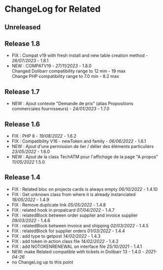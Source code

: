 # ChangeLog for Related

## Unreleased



## Release 1.8

- FIX : Compat v19 with fresh install and new table creation method  - *26/07/2023* - 1.8.1
- NEW : COMPATV19  - *27/11/2023* - 1.8.0  
    Changed Dolibarr compatibility range to 12 min - 19 max  
    Change PHP compatibility range to 7.0 min - 8.2 max

## Release 1.7

- NEW : Ajout contexte "Demande de prix" (alias Propositions commerciales fournisseurs) - *24/01/2023* - 1.7.0

## Release 1.6

- FIX : PHP 8 - *19/08/2022* - 1.6.2
- FIX : Compatibility V16 - newToken and family - *06/06/2022* - 1.6.1
- NEW : Ajout d'une permission de lier / délier des éléments particuliers *23/05/2022* - 1.6.0
- NEW : Ajout de la class TechATM pour l'affichage de la page "A propos" *11/05/2022* 1.5.0

## Release 1.4

- FIX : Related bloc on projects cards is always empty *06/10/2022* - 1.4.10
- FIX : Get unknown class from where it is already instanciated *18/05/2022* - 1.4.9
- FIX : Remove duplicate link  *05/05/2022* - 1.4.8
- FIX : related hook in propalcard *07/04/2022* - 1.4.7
- FIX : relatedBlock between order supplier and invoice supplier *09/03/2022* - 1.4.6
- FIX : relatedBlock between invoice and shipping *02/03/2022* - 1.4.5
- FIX : relatedBlock for supplier orders *01/03/2022* - 1.4.4
- FIX : add type to getpost   *14/02/2022* - 1.4.3
- FIX : add  token in action class file   *14/02/2022* - 1.4.2
- FIX : add  NOTOKENRENEWAL on interface file  *25/10/2021* - 1.4.1
- NEW: make Related compatible with tickets in Dolibarr 13 - 1.4.0 - *2021-04-26*
- no ChangeLog up to this point
